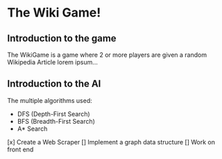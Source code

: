 # The Wiki Game!

## Introduction to the game

The WikiGame is a game where 2 or more players are given a random Wikipedia Article lorem ipsum...

## Introduction to the AI

The multiple algorithms used:

 * DFS (Depth-First Search)
 * BFS (Breadth-First Search)
 * A* Search

 [x] Create a Web Scraper
 []  Implement a graph data structure
 []  Work on front end 